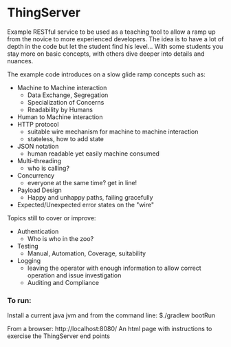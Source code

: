 # ThingServer
Example RESTful service to be used as a teaching tool to allow a ramp up from the novice to more experienced developers.
The idea is to have a lot of depth in the code but let the student find his level...
With some students you stay more on basic concepts, with others dive deeper into details and nuances.

The example code introduces on a slow glide ramp concepts such as:
- Machine to Machine interaction 
  - Data Exchange, Segregation
  - Specialization of Concerns
  - Readability by Humans
- Human to Machine interaction
- HTTP protocol
  - suitable wire mechanism for machine to machine interaction
  - stateless, how to add state
- JSON notation
  - human readable yet easily machine consumed
- Multi-threading
  - who is calling?
- Concurrency
  - everyone at the same time? get in line!
- Payload Design
  - Happy and unhappy paths, failing gracefully
- Expected/Unexpected error states on the "wire"

Topics still to cover or improve:
- Authentication
  - Who is who in the zoo?
- Testing
  - Manual, Automation, Coverage, suitability 
- Logging
  - leaving the operator with enough information to allow correct operation and issue investigation
  - Auditing and Compliance

### To run:
Install a current java jvm and from the command line:
$./gradlew bootRun

From a browser:
http://localhost:8080/
An html page with instructions to exercise the ThingServer end points